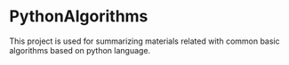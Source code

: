 # PythonAlgorithms

This project is used for summarizing materials related with common basic algorithms based on python language.
